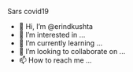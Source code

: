 Sars covid19
- 👋 Hi, I’m @erindkushta
- 👀 I’m interested in ...
- 🌱 I’m currently learning ...
- 💞️ I’m looking to collaborate on ...
- 📫 How to reach me ...

<!---
erindkushta/erindkushta is a ✨ special ✨ repository because its `README.md` (this file) appears on your GitHub profile.
You can click the Preview link to take a look at your changes.
--->
